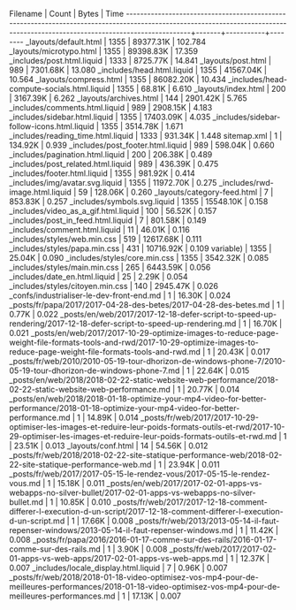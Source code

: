 Filename                                                                                                                                                                      | Count |     Bytes |    Time
------------------------------------------------------------------------------------------------------------------------------------------------------------------------------+-------+-----------+--------
_layouts/default.html                                                                                                                                                         |  1355 | 89377.31K | 102.784
_layouts/microtypo.html                                                                                                                                                       |  1355 | 89398.83K |  17.359
_includes/post.html.liquid                                                                                                                                                    |  1333 |  8725.77K |  14.841
_layouts/post.html                                                                                                                                                            |   989 |  7301.68K |  13.080
_includes/head.html.liquid                                                                                                                                                    |  1355 | 41567.04K |  10.564
_layouts/compress.html                                                                                                                                                        |  1355 | 86082.20K |  10.434
_includes/head-compute-socials.html.liquid                                                                                                                                    |  1355 |    68.81K |   6.610
_layouts/index.html                                                                                                                                                           |   200 |  3167.39K |   6.262
_layouts/archives.html                                                                                                                                                        |   144 |  2901.42K |   5.765
_includes/comments.html.liquid                                                                                                                                                |   989 |  2908.15K |   4.183
_includes/sidebar.html.liquid                                                                                                                                                 |  1355 | 17403.09K |   4.035
_includes/sidebar-follow-icons.html.liquid                                                                                                                                    |  1355 |  3514.78K |   1.671
_includes/reading_time.html.liquid                                                                                                                                            |  1333 |   931.34K |   1.448
sitemap.xml                                                                                                                                                                   |     1 |   134.92K |   0.939
_includes/post_footer.html.liquid                                                                                                                                             |   989 |   598.04K |   0.660
_includes/pagination.html.liquid                                                                                                                                              |   200 |   206.38K |   0.489
_includes/post_related.html.liquid                                                                                                                                            |   989 |   436.39K |   0.475
_includes/footer.html.liquid                                                                                                                                                  |  1355 |   981.92K |   0.414
_includes/img/avatar.svg.liquid                                                                                                                                               |  1355 | 11972.70K |   0.275
_includes/rwd-image.html.liquid                                                                                                                                               |    59 |   128.06K |   0.260
_layouts/category-feed.html                                                                                                                                                   |     7 |   853.83K |   0.257
_includes/symbols.svg.liquid                                                                                                                                                  |  1355 | 15548.10K |   0.158
_includes/video_as_a_gif.html.liquid                                                                                                                                          |   100 |    56.52K |   0.157
_includes/post_in_feed.html.liquid                                                                                                                                            |     7 |   801.58K |   0.149
_includes/comment.html.liquid                                                                                                                                                 |    11 |    46.01K |   0.116
_includes/styles/web.min.css                                                                                                                                                  |   519 | 12617.68K |   0.111
_includes/styles/papa.min.css                                                                                                                                                 |   431 | 10716.92K |   0.109
variable)                                                                                                                                                                     |  1355 |    25.04K |   0.090
_includes/styles/core.min.css                                                                                                                                                 |  1355 |  3542.32K |   0.085
_includes/styles/main.min.css                                                                                                                                                 |   265 |  6443.59K |   0.056
_includes/date_en.html.liquid                                                                                                                                                 |    25 |     2.29K |   0.054
_includes/styles/citoyen.min.css                                                                                                                                              |   140 |  2945.47K |   0.026
_confs/industrialiser-le-dev-front-end.md                                                                                                                                     |     1 |    16.30K |   0.024
_posts/fr/papa/2017/2017-04-28-des-betes/2017-04-28-des-betes.md                                                                                                              |     1 |     0.77K |   0.022
_posts/en/web/2017/2017-12-18-defer-script-to-speed-up-rendering/2017-12-18-defer-script-to-speed-up-rendering.md                                                             |     1 |    16.70K |   0.021
_posts/en/web/2017/2017-10-29-optimize-images-to-reduce-page-weight-file-formats-tools-and-rwd/2017-10-29-optimize-images-to-reduce-page-weight-file-formats-tools-and-rwd.md |     1 |    20.43K |   0.017
_posts/fr/web/2010/2010-05-19-tour-dhorizon-de-windows-phone-7/2010-05-19-tour-dhorizon-de-windows-phone-7.md                                                                 |     1 |    22.64K |   0.015
_posts/en/web/2018/2018-02-22-static-website-web-performance/2018-02-22-static-website-web-performance.md                                                                     |     1 |    20.77K |   0.014
_posts/en/web/2018/2018-01-18-optimize-your-mp4-video-for-better-performance/2018-01-18-optimize-your-mp4-video-for-better-performance.md                                     |     1 |    14.89K |   0.014
_posts/fr/web/2017/2017-10-29-optimiser-les-images-et-reduire-leur-poids-formats-outils-et-rwd/2017-10-29-optimiser-les-images-et-reduire-leur-poids-formats-outils-et-rwd.md |     1 |    23.51K |   0.013
_layouts/conf.html                                                                                                                                                            |    14 |    54.56K |   0.012
_posts/fr/web/2018/2018-02-22-site-statique-performance-web/2018-02-22-site-statique-performance-web.md                                                                       |     1 |    23.94K |   0.011
_posts/fr/web/2017/2017-05-15-le-rendez-vous/2017-05-15-le-rendez-vous.md                                                                                                     |     1 |    15.18K |   0.011
_posts/en/web/2017/2017-02-01-apps-vs-webapps-no-silver-bullet/2017-02-01-apps-vs-webapps-no-silver-bullet.md                                                                 |     1 |    10.85K |   0.010
_posts/fr/web/2017/2017-12-18-comment-differer-l-execution-d-un-script/2017-12-18-comment-differer-l-execution-d-un-script.md                                                 |     1 |    17.66K |   0.008
_posts/fr/web/2013/2013-05-14-il-faut-repenser-windows/2013-05-14-il-faut-repenser-windows.md                                                                                 |     1 |    11.42K |   0.008
_posts/fr/papa/2016/2016-01-17-comme-sur-des-rails/2016-01-17-comme-sur-des-rails.md                                                                                          |     1 |     3.90K |   0.008
_posts/fr/web/2017/2017-02-01-apps-vs-web-apps/2017-02-01-apps-vs-web-apps.md                                                                                                 |     1 |    12.37K |   0.007
_includes/locale_display.html.liquid                                                                                                                                          |     7 |     0.96K |   0.007
_posts/fr/web/2018/2018-01-18-video-optimisez-vos-mp4-pour-de-meilleures-performances/2018-01-18-video-optimisez-vos-mp4-pour-de-meilleures-performances.md                   |     1 |    17.13K |   0.007